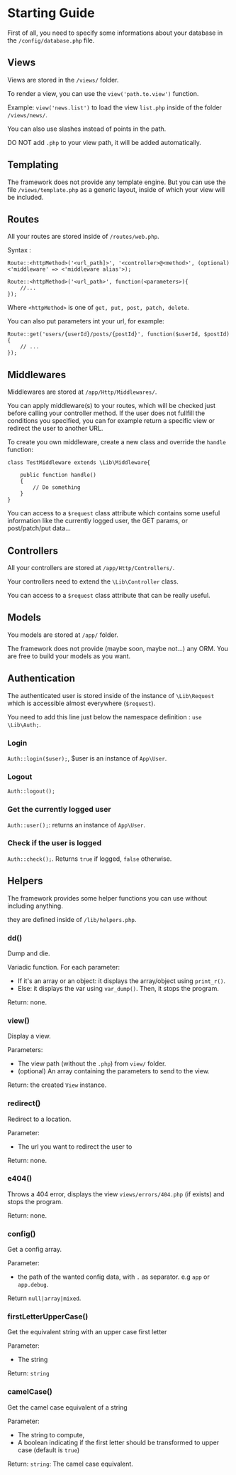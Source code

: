 
# Starting Guide
First of all, you need to specify some informations about your database in the `/config/database.php` file.

## Views
Views are stored in the `/views/` folder.

To render a view, you can use the `view('path.to.view')` function. 

Example: `view('news.list')` to load the view `list.php` inside of the folder `/views/news/`.

You can also use slashes instead of points in the path. 

DO NOT add `.php` to your view path, it will be added automatically.

## Templating
The framework does not provide any template engine. But you can use the file `/views/template.php` as a generic layout, inside of which your view will be included. 

## Routes
All your routes are stored inside of `/routes/web.php`.

Syntax : 
```
Route::<httpMethod>('<url_path]>', '<controller>@<method>', (optional)<'middleware' => <'middleware alias'>);

Route::<httpMethod>('<url_path>', function(<parameters>){
    //...
});
```

Where `<httpMethod>` is one of `get, put, post, patch, delete`.

You can also put parameters int your url, for example:

```
Route::get('users/{userId}/posts/{postId}', function($userId, $postId){
    // ...
});
```

## Middlewares
Middlewares are stored at `/app/Http/Middlewares/`.

You can apply middleware(s) to your routes, which will be checked just before calling your controller method. If the user does not fullfill the conditions you specified, you can for example return a specific view or redirect the user to another URL.

To create you own middleware, create a new class and override the `handle` function:

```
class TestMiddleware extends \Lib\Middleware{
	
	public function handle()
	{
		// Do something
	}
}
``` 

You can access to a `$request` class attribute which contains some useful information like the currently logged user, the GET params, or post/patch/put data...

## Controllers 
All your controllers are stored at `/app/Http/Controllers/`.

Your controllers need to extend the `\Lib\Controller` class.

You can access to a `$request` class attribute that can be really useful.

## Models
You models are stored at `/app/` folder.

The framework does not provide (maybe soon, maybe not...) any ORM. You are free to build your models as you want.

## Authentication
The authenticated user is stored inside of the instance of `\Lib\Request` which is accessible almost everywhere (`$request`).

You need to add this line just below the namespace definition : `use \Lib\Auth;`.

### Login
`Auth::login($user);`, $user is an instance of `App\User`.

### Logout
`Auth::logout();`

### Get the currently logged user
`Auth::user();`: returns an instance of `App\User`.

### Check if the user is logged
`Auth::check();`. Returns `true` if logged, `false` otherwise.

## Helpers
The framework provides some helper functions you can use without including anything.

they are defined inside of `/lib/helpers.php`.

### dd()
Dump and die.

Variadic function. For each parameter: 
- If it's an array or an object: it displays the array/object using `print_r()`.
- Else: it displays the var using `var_dump()`.
Then, it stops the program.

Return: none.

### view()
Display a view.

Parameters:
- The view path (without the `.php`) from `view/` folder.
- (optional) An array containing the parameters to send to the view.

Return: the created `View` instance.

### redirect()
Redirect to a location.

Parameter:
- The url you want to redirect the user to

Return: none.

### e404()
Throws a 404 error, displays the view `views/errors/404.php` (if exists) and stops the program.

Return: none.

### config()
Get a config array.

Parameter:
- the path of the wanted config data, with `.` as separator. e.g `app` or `app.debug`.

Return `null|array|mixed`.

### firstLetterUpperCase()
Get the equivalent string with an upper case first letter

Parameter:
- The string

Return: `string`

### camelCase()
Get the camel case equivalent of a string

Parameter: 
- The string to compute,
- A boolean indicating if the first letter should be transformed to upper case (default is `true`)

Return: `string`: The camel case equivalent.